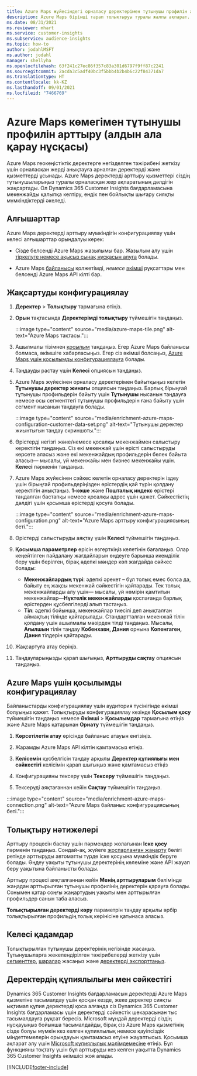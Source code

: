 ```yaml
---
title: Azure Maps жүйесіндегі орналасу деректерімен тұтынушы профилін арттыру
description: Azure Maps бірінші тарап толықтыруы туралы жалпы ақпарат.
ms.date: 08/31/2021
ms.reviewer: mhart
ms.service: customer-insights
ms.subservice: audience-insights
ms.topic: how-to
author: jodahlMSFT
ms.author: jodahl
manager: shellyha
ms.openlocfilehash: 63f241c27ec86f357c83a301d6797f9ff87c2241
ms.sourcegitcommit: 2acda3c5adf40bc3f5bbb4b2b4b6c22f84371da7
ms.translationtype: HT
ms.contentlocale: kk-KZ
ms.lasthandoff: 09/01/2021
ms.locfileid: "7466769"
---
```

# <a name="enrichment-of-customer-profiles-with-azure-maps-preview"></a>Azure Maps көмегімен тұтынушы профилін арттыру (алдын ала қарау нұсқасы)

Azure Maps геокеңістіктік деректерге негізделген тәжірибені жеткізу үшін орналасқан жерді анықтауға арналған деректерді және қызметтерді ұсынады. Azure Maps деректерді арттыру қызметтері сіздің тұтынушыларыңыз туралы орналасқан жер ақпаратының дәлдігін жақсартады. Ол Dynamics 365 Customer Insights бағдарламасына мекенжайды қалыпқа келтіру, ендік пен бойлықты шығару сияқты мүмкіндіктерді әкеледі.

## <a name="prerequisites"></a>Алғышарттар

Azure Maps деректерді арттыру мүмкіндігін конфигурациялау үшін келесі алғышарттар орындалуы керек:

- Сізде белсенді Azure Maps жазылымы бар. Жазылым алу үшін [тіркелуге немесе ақысыз сынақ нұсқасын алуға](https://azure.microsoft.com/services/azure-maps/) болады.

- Azure Maps [байланысы](connections.md) қолжетімді, *немесе* [әкімші](permissions.md#administrator) рұқсаттары мен белсенді Azure Maps API кілті бар.

## <a name="configure-the-enrichment"></a>Жақсартуды конфигурациялау

1. **Деректер** > **Толықтыру** тармағына өтіңіз. 

1. **Орын** тақтасында **Деректерімді толықтыру** түймешігін таңдаңыз.

   :::image type="content" source="media/azure-maps-tile.png" alt-text="Azure Maps тақтасы.":::

1. Ашылмалы тізімнен [қосылым](connections.md) таңдаңыз. Егер Azure Maps байланысы болмаса, әкімшіге хабарласыңыз. Егер сіз әкімші болсаңыз, [Azure Maps үшін қосылымды конфигурациялауға](#configure-the-connection-for-azure-maps) болады. 

1. Таңдауды растау үшін **Келесі** опциясын таңдаңыз.

1. Azure Maps жүйесінен орналасу деректерімен байытқыңыз келетін **Тұтынушы деректер жинағы** опциясын таңдаңыз. Барлық бірыңғай тұтынушы профильдерін байыту үшін **Тұтынушы** нысанын таңдауға немесе осы сегменттегі тұтынушы профильдерін ғана байыту үшін сегмент нысанын таңдауға болады.

    :::image type="content" source="media/enrichment-azure-maps-configuration-customer-data-set.png" alt-text="Тұтынушы деректер жиынтығын таңдау скриншоты.":::

1. Өрістерді негізгі және/немесе қосалқы мекенжаймен салыстыру керектігін таңдаңыз. Сіз екі мекенжай үшін өрісті салыстыруды көрсете аласыз және екі мекенжайдың профильдерін бөлек байыта аласыз&mdash; мысалы, үй мекенжайы мен бизнес мекенжайы үшін. **Келесі** пәрменін таңдаңыз.

1. Azure Maps жүйесінен сәйкес келетін орналасу деректерін іздеу үшін бірыңғай профильдеріңізден өрістердің қай түрін қолдану керектігін анықтаңыз. **1-көше** және **Пошталық индекс** өрістері таңдалған бастапқы немесе қосалқы адрес үшін қажет. Сәйкестіктің дәлдігі үшін қосымша өрістерді қосуға болады.

   :::image type="content" source="media/enrichment-azure-maps-configuration.png" alt-text="Azure Maps арттыру конфигурациясының беті.":::

1. Өрістерді салыстыруды аяқтау үшін **Келесі** түймешігін таңдаңыз.

1. **Қосымша параметрлер** өрісін өзгерткіңіз келетінін бағалаңыз. Олар кеңейтілген пайдалану жағдайларын өңдеуге барынша икемділік беру үшін берілген, бірақ әдепкі мәндер көп жағдайда сәйкес болады:
   - **Мекенжайлардың түрі**: әдепкі әрекет – бұл толық емес болса да, байыту ең жақсы мекенжай сәйкестігін қайтарады. Тек толық мекенжайларды алу үшін&mdash; мысалы, үй нөмірін қамтитын мекенжайлар&mdash;**Нүктелік мекенжайларды** қоспағанда барлық өрістерден құсбелгілерді алып тастаңыз. 
   - **Тіл**: әдепкі бойынша, мекенжайлар тиесілі деп анықталған аймақтың тілінде қайтарылады. Стандартталған мекенжай тілін қолдану үшін ашылмалы мәзірден тілді таңдаңыз. Мысалы, **Ағылшын** тілін таңдау **Кобенхавн, Дания** орнына **Копенгаген, Дания** тілдерін қайтарады.

1. Жақсартуға атау беріңіз.

1. Таңдауларыңызды қарап шығыңыз, **Арттыруды сақтау** опциясын таңдаңыз.

## <a name="configure-the-connection-for-azure-maps"></a>Azure Maps үшін қосылымды конфигурациялау

Байланыстарды конфигурациялау үшін аудитория түсінігінде әкімші болуыңыз қажет. Толықтыруды конфигурациялау кезінде **Қосылым қосу** түймешігін таңдаңыз немесе **Әкімші** > **Қосылымдар** тармағына өтіңіз және Azure Maps қатарынан **Орнату** түймешігін таңдаңыз.

1. **Көрсетілетін атау** өрісінде байланыс атауын енгізіңіз.

1. Жарамды Azure Maps API кілтін қамтамасыз етіңіз.

1. **Келісемін** құсбелгісін таңдау арқылы **Деректер құпиялығы мен сәйкестігі** келісімін қарап шығыңыз және қамтамасыз етіңіз

1. Конфигурацияны тексеру үшін **Тексеру** түймешігін таңдаңыз.

1. Тексеруді аяқтағаннан кейін **Сақтау** түймешігін таңдаңыз.

:::image type="content" source="media/enrichment-azure-maps-connection.png" alt-text="Azure Maps байланыс конфигурациясының беті.":::

## <a name="enrichment-results"></a>Толықтыру нәтижелері

Арттыру процесін бастау үшін пәрмендер жолағынан **Іске қосу** пәрменін таңдаңыз. Сондай-ақ, жүйеге [жоспарланған жаңарту](system.md#schedule-tab) бөлігі ретінде арттыруды автоматты түрде іске қосуына мүмкіндік беруге болады. Өңдеу уақыты тұтынушы деректерінің көлеміне және API жауап беру уақытына байланысты болады.

Арттыру процесі аяқталғаннан кейін **Менің арттыруларым** бөлімінде жаңадан арттырылған тұтынушы профилінің деректерін қарауға болады. Сонымен қатар соңғы жаңартудың уақыты мен арттырылған профильдер санын таба аласыз.

**Толықтырылған деректерді көру** параметрін таңдау арқылы әрбір толықтырылған профильдің толық көрінісіне қатынаса аласыз.

## <a name="next-steps"></a>Келесі қадамдар

Толықтырылған тұтынушы деректерінің негізінде жасаңыз. Тұтынушыларға жекелендірілген тәжірибелерді жеткізу үшін [сегменттер](segments.md), [шаралар](measures.md) жасаңыз және [деректерді экспорттаңыз](export-destinations.md).

## <a name="data-privacy-and-compliance"></a>Деректердің құпиялылығы мен сәйкестігі

Dynamics 365 Customer Insights бағдарламасын деректерді Azure Maps қызметіне тасымалдау үшін қосқан кезде, жеке деректер сияқты ықтимал құпия деректерді қоса алғанда сіз Dynamics 365 Customer Insights бағдарламасы үшін деректерді сәйкестік шекарасынан тыс тасымалдауға рұқсат бересіз. Microsoft мұндай деректерді сіздің нұсқауыңыз бойынша тасымалдайды, бірақ сіз Azure Maps қызметінің сізде болуы мүмкін кез келген құпиялылық немесе қауіпсіздік міндеттемелерін орындауын қамтамасыз етуіне жауаптысыз. Қосымша ақпарат алу үшін [Microsoft құпиялылық мәлімдемесіне](https://go.microsoft.com/fwlink/?linkid=396732) өтіңіз.
Бұл функцияны тоқтату үшін бұл арттыруды кез келген уақытта Dynamics 365 Customer Insights әкімшісі жоя алады.

[!INCLUDE[footer-include](../includes/footer-banner.md)]
